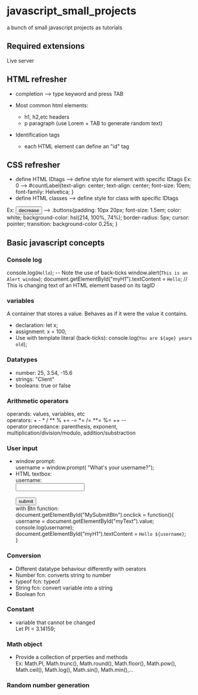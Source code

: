 # javascript_small_projects
a bunch of small javascript projects as tutorials

## Required extensions
Live server

## HTML refresher
- completion --> type keyword and press TAB
- Most common html elements:
    - h1, h2,etc headers
    - p paragraph (use Lorem + TAB to generate random text)

- Identification tags 
    - each HTML element can define an "id" tag


## CSS refresher
- define HTML IDtags --> define style for element with specific IDtags
Ex: <label id="countLabel">0</label>  --> #countLabel{text-align: center; 
                                            text-align: center;
                                            font-size: 10em;
                                            font-family: Helvetica;
                                            }
- define HTML classes -->  define style for class with specific IDtags

Ex: <button id="decreaseBtn" class="buttons">decrease</button> -->  .buttons{padding: 10px 20px;
                                                                            font-size: 1.5em;
                                                                            color: white;
                                                                            background-color: hsl(214, 100%, 74%);
                                                                            border-radius: 5px;
                                                                            cursor: pointer;
                                                                            transition: background-color 0.25s;
                                                                        }

## Basic javascript concepts

### Console log
console.log(`Hello`);  -- Note the use of back-ticks
window.alert(`This is an Alert window`);
document.getElementById("myH1").textContent = `Hello`; // This is changing text of an HTML element based on its tagID




### variables
A container that stores a value. Behaves as if it were the value it contains.
- declaration: let x;
- assignment: x = 100; 
- Use with template literal (back-ticks): console.log(`You are ${age} years old`);

### Datatypes
- number: 25, 3.54, -15.6
- strings: "Client"
- booleans: true or false

### Arithmetic operators
operands: values, variables, etc  
operators: + - * / ** % += -= *= /= **= %= ++ --  
operator precedance: parenthesis, exponent, multiplication/division/modulo, addition/substraction  

### User input
- window prompt:   
username = window.prompt( "What's your username?");  
- HTML textbox:  
    <label>username: </label>  
    <input id="myText"><br>  
    <button id="MySubmitBtn" >submit</button>  
with Btn function:  
    document.getElementById("MySubmitBtn").onclick = function(){  
        username = document.getElementById("myText").value;  
        console.log(username);  
        document.getElementById("myH1").textContent = `Hello ${username}`;  
    }  

### Conversion  
- Different datatype behaviour differently with oerators  
- Number fcn: converts string to number  
- typeof fcn: typeof <variable>  
- String fcn: convert variable into a string  
- Boolean fcn  

### Constant  
- variable that cannot be changed  
Let PI = 3.14159;  

### Math object
- Provide a collection of prperties and methods  
Ex: Math.PI, Math.trunc(), Math.round(), Math.floor(), Math.pow(), Math.ceil(), Math.log(), Math.sin(), Math.min(),...  

### Random number generation
